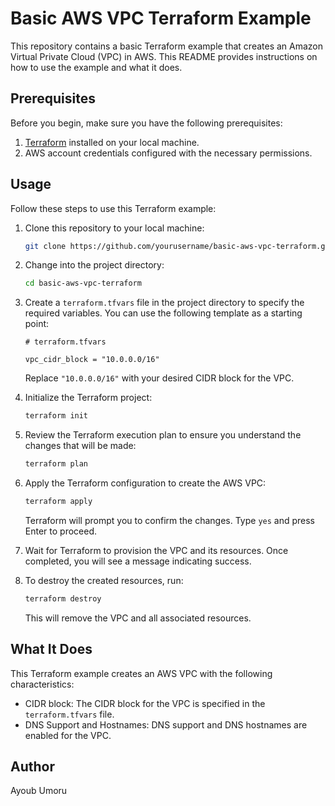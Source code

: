 
# Basic AWS VPC Terraform Example

This repository contains a basic Terraform example that creates an Amazon Virtual Private Cloud (VPC) in AWS. This README provides instructions on how to use the example and what it does.

## Prerequisites

Before you begin, make sure you have the following prerequisites:

1. [Terraform](https://www.terraform.io/downloads.html) installed on your local machine.
2. AWS account credentials configured with the necessary permissions.

## Usage

Follow these steps to use this Terraform example:

1. Clone this repository to your local machine:

   ```bash
   git clone https://github.com/yourusername/basic-aws-vpc-terraform.git
   ```

2. Change into the project directory:

   ```bash
   cd basic-aws-vpc-terraform
   ```

3. Create a `terraform.tfvars` file in the project directory to specify the required variables. You can use the following template as a starting point:

   ```hcl
   # terraform.tfvars

   vpc_cidr_block = "10.0.0.0/16"
   ```

   Replace `"10.0.0.0/16"` with your desired CIDR block for the VPC.

4. Initialize the Terraform project:

   ```bash
   terraform init
   ```

5. Review the Terraform execution plan to ensure you understand the changes that will be made:

   ```bash
   terraform plan
   ```

6. Apply the Terraform configuration to create the AWS VPC:

   ```bash
   terraform apply
   ```

   Terraform will prompt you to confirm the changes. Type `yes` and press Enter to proceed.

7. Wait for Terraform to provision the VPC and its resources. Once completed, you will see a message indicating success.

8. To destroy the created resources, run:

   ```bash
   terraform destroy
   ```

   This will remove the VPC and all associated resources.

## What It Does

This Terraform example creates an AWS VPC with the following characteristics:

- CIDR block: The CIDR block for the VPC is specified in the `terraform.tfvars` file.
- DNS Support and Hostnames: DNS support and DNS hostnames are enabled for the VPC.

## Author
Ayoub Umoru

